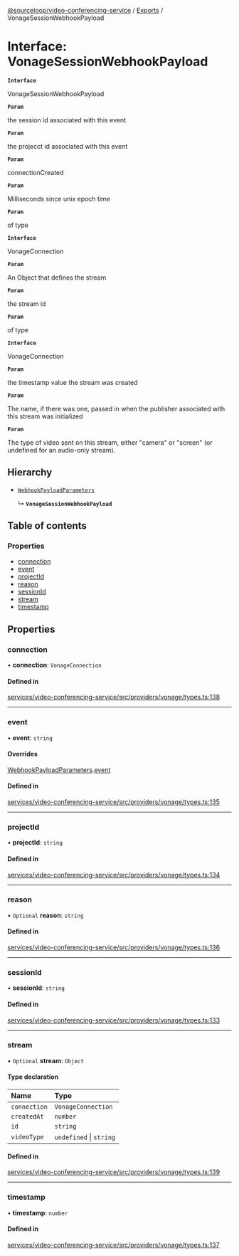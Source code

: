 [@sourceloop/video-conferencing-service](../README.md) / [Exports](../modules.md) / VonageSessionWebhookPayload

# Interface: VonageSessionWebhookPayload

**`Interface`**

VonageSessionWebhookPayload

**`Param`**

the session id associated with this event

**`Param`**

the projecct id associated with this event

**`Param`**

connectionCreated

**`Param`**

Milliseconds since unix epoch time

**`Param`**

of type

**`Interface`**

VonageConnection

**`Param`**

An Object that defines the stream

**`Param`**

the stream id

**`Param`**

of type

**`Interface`**

VonageConnection

**`Param`**

the timestamp value the stream was created

**`Param`**

The name, if there was one,
passed in when the publisher associated with this stream was initialized

**`Param`**

The type of video sent on this stream, either "camera" or "screen"
(or undefined for an audio-only stream).

## Hierarchy

- [`WebhookPayloadParameters`](WebhookPayloadParameters.md)

  ↳ **`VonageSessionWebhookPayload`**

## Table of contents

### Properties

- [connection](VonageSessionWebhookPayload.md#connection)
- [event](VonageSessionWebhookPayload.md#event)
- [projectId](VonageSessionWebhookPayload.md#projectid)
- [reason](VonageSessionWebhookPayload.md#reason)
- [sessionId](VonageSessionWebhookPayload.md#sessionid)
- [stream](VonageSessionWebhookPayload.md#stream)
- [timestamp](VonageSessionWebhookPayload.md#timestamp)

## Properties

### connection

• **connection**: `VonageConnection`

#### Defined in

[services/video-conferencing-service/src/providers/vonage/types.ts:138](https://github.com/codeweb05/repo1/blob/a4cf318/services/video-conferencing-service/src/providers/vonage/types.ts#L138)

___

### event

• **event**: `string`

#### Overrides

[WebhookPayloadParameters](WebhookPayloadParameters.md).[event](WebhookPayloadParameters.md#event)

#### Defined in

[services/video-conferencing-service/src/providers/vonage/types.ts:135](https://github.com/codeweb05/repo1/blob/a4cf318/services/video-conferencing-service/src/providers/vonage/types.ts#L135)

___

### projectId

• **projectId**: `string`

#### Defined in

[services/video-conferencing-service/src/providers/vonage/types.ts:134](https://github.com/codeweb05/repo1/blob/a4cf318/services/video-conferencing-service/src/providers/vonage/types.ts#L134)

___

### reason

• `Optional` **reason**: `string`

#### Defined in

[services/video-conferencing-service/src/providers/vonage/types.ts:136](https://github.com/codeweb05/repo1/blob/a4cf318/services/video-conferencing-service/src/providers/vonage/types.ts#L136)

___

### sessionId

• **sessionId**: `string`

#### Defined in

[services/video-conferencing-service/src/providers/vonage/types.ts:133](https://github.com/codeweb05/repo1/blob/a4cf318/services/video-conferencing-service/src/providers/vonage/types.ts#L133)

___

### stream

• `Optional` **stream**: `Object`

#### Type declaration

| Name | Type |
| :------ | :------ |
| `connection` | `VonageConnection` |
| `createdAt` | `number` |
| `id` | `string` |
| `videoType` | `undefined` \| `string` |

#### Defined in

[services/video-conferencing-service/src/providers/vonage/types.ts:139](https://github.com/codeweb05/repo1/blob/a4cf318/services/video-conferencing-service/src/providers/vonage/types.ts#L139)

___

### timestamp

• **timestamp**: `number`

#### Defined in

[services/video-conferencing-service/src/providers/vonage/types.ts:137](https://github.com/codeweb05/repo1/blob/a4cf318/services/video-conferencing-service/src/providers/vonage/types.ts#L137)
